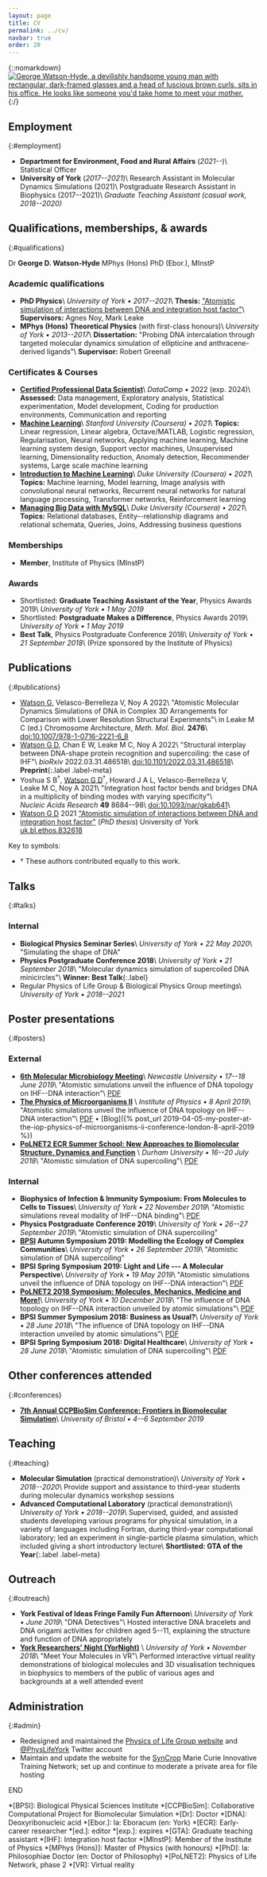 ```yaml
---
layout: page
title: CV
permalink: ../cv/
navbar: true
order: 20
---
```


{::nomarkdown}
<a href="/assets/me.jpg">
  <img src="/assets/me.jpg" class="u-photo float-right"
    alt="George Watson-Hyde,
    a devilishly handsome young man
    with rectangular, dark-framed glasses
    and a head of luscious brown curls,
    sits in his office.
    He looks like someone you'd take home to meet your mother."/>
</a>
{:/}

## Employment
{:#employment}

* **Department for Environment, Food and Rural Affairs**
  (*2021--*)\\
  Statistical Officer
* **University of York**
  (*2017--2021*)\\
  Research Assistant in Molecular Dynamics Simulations (2021)\\
  Postgraduate Research Assistant in Biophysics (2017--2021)\\
  *Graduate Teaching Assistant (casual work, 2018--2020)*

## Qualifications, memberships, & awards
{:#qualifications}

Dr **George D. Watson-Hyde** MPhys (Hons) PhD (Ebor.), MInstP

### Academic qualifications

* **PhD Physics**\\
  *University of York &bull; 2017--2021*\\
  **Thesis:**
  ["Atomistic simulation of interactions between DNA and integration host
  factor"](https://etheses.whiterose.ac.uk/28874/)\\
  **Supervisors:** Agnes Noy, Mark Leake
* **MPhys (Hons) Theoretical Physics**
  (with first-class honours)\\
  *University of York &bull; 2013--2017*\\
  **Dissertation:**
  "Probing DNA intercalation through targeted molecular dynamics simulation of
  ellipticine and anthracene-derived ligands"\\
  **Supervisor:** Robert Greenall

### Certificates & Courses

* **[Certified Professional Data
  Scientist](https://www.datacamp.com/certificate/DS0012246607119)**\\
  *DataCamp* &bull; 2022 (exp. 2024)\\
  **Assessed:**
  Data management,
  Exploratory analysis,
  Statistical experimentation,
  Model development,
  Coding for production environments,
  Communication and reporting
* **[Machine Learning](https://www.coursera.org/verify/P3P4AWNL7FAJ)**\\
  *Stanford University (Coursera) &bull; 2021*\\
  **Topics:**
  Linear regression,
  Linear algebra,
  Octave/MATLAB,
  Logistic regression,
  Regularisation,
  Neural networks,
  Applying machine learning,
  Machine learning system design,
  Support vector machines,
  Unsupervised learning,
  Dimensionality reduction,
  Anomaly detection,
  Recommender systems,
  Large scale machine learning
* **[Introduction to Machine
  Learning](https://www.coursera.org/verify/GLFW96MPMD8L)**\\
  *Duke University (Coursera) &bull; 2021*\\
  **Topics:**
  Machine learning,
  Model learning,
  Image analysis with convolutional neural networks,
  Recurrent neural networks for natural language processing,
  Transformer networks,
  Reinforcement learning
* **[Managing Big Data with
  MySQL](https://www.coursera.org/verify/X3HCUK387VT7)**\\
  *Duke University (Coursera) &bull; 2021*\\
  **Topics:**
  Relational databases,
  Entity--relationship diagrams and relational schemata,
  Queries,
  Joins,
  Addressing business questions

### Memberships

* **Member**, Institute of Physics (MInstP)

### Awards

* Shortlisted:
  **Graduate Teaching Assistant of the Year**,
  Physics Awards 2019\\
  *University of York &bull; 1 May 2019*
* Shortlisted:
  **Postgraduate Makes a Difference**,
  Physics Awards 2019\\
  *University of York &bull; 1 May 2019*
* **Best Talk**,
  Physics Postgraduate Conference 2018\\
  *University of York &bull; 21 September 2018*\\
  (Prize sponsored by the Institute of Physics)

## Publications
{:#publications}

* <u>Watson&nbsp;G</u>,
  Velasco-Berrelleza V,
  Noy A
  2022\\
  "Atomistic Molecular Dynamics Simulations of DNA in Complex 3D Arrangements
  for Comparison with Lower Resolution Structural Experiments"\\
  in
  Leake M C (ed.)
  Chromosome Architecture,
  *Meth. Mol. Biol.*
  **2476**\\
  [doi:10.1007/978-1-0716-2221-6_8](https://doi.org/10.1007/978-1-0716-2221-6_8)
* <u>Watson&nbsp;G&nbsp;D</u>,
  Chan&nbsp;E&nbsp;W,
  Leake&nbsp;M&nbsp;C,
  Noy&nbsp;A
  2022\\
  "Structural interplay between DNA-shape protein recognition and supercoiling:
  the case of IHF"\\
  *bioRxiv*
  2022.03.31.486518\\
  [doi:10.1101/2022.03.31.486518](https://doi.org/10.1101/2022.03.31.486518)\\
  **Preprint**{:.label .label-meta}&nbsp;
  <span data-badge-popover="right" data-badge-type="2"
    data-doi="10.1101/2022.03.31.486518" data-hide-no-mentions="true"
    class="altmetric-embed"
    style="text-indent: 0;">
  </div>
* Yoshua&nbsp;S&nbsp;B<sup>&dagger;</sup>,
  <u>Watson&nbsp;G&nbsp;D</u><sup>&dagger;</sup>,
  Howard&nbsp;J&nbsp;A&nbsp;L,
  Velasco-Berrelleza&nbsp;V,
  Leake&nbsp;M&nbsp;C,
  Noy&nbsp;A
  2021\\
  "Integration host factor bends and bridges DNA in a multiplicity of binding
  modes with varying specificity"\\
  *Nucleic&nbsp;Acids&nbsp;Research*
  **49**
  8684--98\\
  [doi:10.1093/nar/gkab641](https://doi.org/10.1093/nar/gkab641)\\
  <span data-badge-popover="right" data-badge-type="2"
    data-doi="10.1093/nar/gkab641" data-hide-no-mentions="true"
    class="altmetric-embed"
    style="text-indent: 0;">
  </div>
* <u>Watson&nbsp;G&nbsp;D</u>
  2021
  ["Atomistic simulation of interactions between DNA and integration host
  factor"](https://etheses.whiterose.ac.uk/28874/)
  (*PhD thesis*)
  University of York
  [uk.bl.ethos.832618](https://ethos.bl.uk/OrderDetails.do?uin=uk.bl.ethos.832618)

Key to symbols:
* &dagger; These authors contributed equally to this work.

## Talks
{:#talks}

### Internal

* **Biological Physics Seminar Series**\\
  *University of York &bull; 22 May 2020*\\
  "Simulating the shape of DNA"
* **Physics Postgraduate Conference 2018**\\
  *University of York &bull; 21 September 2018*\\
  "Molecular dynamics simulation of supercoiled DNA minicircles"\\
  **Winner: Best Talk**{:.label}
* Regular Physics of Life Group & Biological Physics Group meetings\\
  *University of York &bull; 2018--2021*

## Poster presentations
{:#posters}

### External


* **[6th Molecular Microbiology
  Meeting](https://conferences.ncl.ac.uk/molmicro2019)**\\
  *Newcastle University &bull; 17--18 June 2019*\\
  "Atomistic simulations unveil the influence of DNA topology on IHF--DNA
  interaction"\\
  <i class="far fa-file-pdf"></i>
  [PDF](/dl/2019-04-08_poster.pdf)
* **[The Physics of Microorganisms
  II](https://www.iopconferences.org/iop/frontend/reg/thome.csp?pageID=785982)**
  \\
  *Institute of Physics &bull; 8 April 2019*\\
  "Atomistic simulations unveil the influence of DNA topology on IHF--DNA
  interaction"\\
  <i class="far fa-file-pdf"></i>
  [PDF](/dl/2019-04-08_poster.pdf) &bull;
  [Blog]({% post_url 2019-04-05-my-poster-at-the-iop-physics-of-microorganisms-ii-conference-london-8-april-2019 
  %})
* **[PoLNET2 ECR Summer School: New Approaches to Biomolecular Structure,
  Dynamics and
  Function](http://www.physicsoflife.org.uk/summer-school-new-approaches-to-biomolecular-function-structure-and-dynamics.html)**
  \\
  *Durham University &bull; 16--20 July 2018*\\
  "Atomistic simulation of DNA supercoiling"\\
  <i class="far fa-file-pdf"></i>
  [PDF](/dl/2018-06-28_poster.pdf)

### Internal

* **Biophysics of Infection & Immunity Symposium:
  From Molecules to Cells to Tissues**\\
  *University of York &bull; 22 November 2019*\\
  "Atomistic simulations reveal modality of IHF--DNA binding"\\
  <i class="far fa-file-pdf"></i>
  [PDF](/dl/2019-11_poster.pdf)
* **Physics Postgraduate Conference 2019**\\
  *University of York &bull; 26--27 September 2019*\\
  "Atomistic simulation of DNA supercoiling"
* **[BPSI](https://www.york.ac.uk/physics/bpsi/) Autumn Symposium 2019:
  Modelling the Ecology of Complex Communities**\\
  *University of York &bull; 26 September 2019*\\
  "Atomistic simulation of DNA supercoiling"
* **BPSI Spring Symposium 2019:
  Light and Life --- A Molecular Perspective**\\
  *University of York &bull; 19 May 2019*\\
  "Atomistic simulations unveil the influence of DNA topology on IHF--DNA
  interaction"\\
  <i class="far fa-file-pdf"></i>
  [PDF](/dl/2019-04-08_poster.pdf)
* **[PoLNET2 2018 Symposium:
  Molecules, Mechanics, Medicine and
  More!](http://www.physicsoflife.org.uk/molecules-mechanics-medicine-and-more.html)**\\
  *University of York &bull; 10 December 2018*\\
  "The influence of DNA topology on IHF--DNA interaction unveiled by atomic
  simulations"\\
  <i class="far fa-file-pdf"></i>
  [PDF](/dl/2018-06-28_poster.pdf)
* **BPSI Summer Symposium 2018:
  Business as Usual?**\\
  *University of York &bull; 28 June 2018*\\
  "The influence of DNA topology on IHF--DNA interaction unveiled by atomic
  simulations"\\
  <i class="far fa-file-pdf"></i>
  [PDF](/dl/2018-06-28_poster.pdf)
* **BPSI Spring Symposium 2018: Digital Healthcare**\\
  *University of York &bull; 28 June 2018*\\
  "Atomistic simulation of DNA supercoiling"\\
  <i class="far fa-file-pdf"></i>
  [PDF](/dl/2018-03-20_poster.pdf)

## Other conferences attended
{:#conferences}

* **[7th Annual CCPBioSim Conference: Frontiers in Biomolecular
  Simulation](http://www.ccpbiosim.ac.uk/ccpbiosim2019)**\\
  *University of Bristol &bull; 4--6 September 2019*

## Teaching
{:#teaching}

* **Molecular Simulation** (practical demonstration)\\
  *University of York &bull; 2018--2020*\\
  Provide support and assistance to third-year students during molecular
  dynamics workshop sessions
* **Advanced Computational Laboratory** (practical demonstration)\\
  *University of York &bull; 2018--2019*\\
  Supervised, guided, and assisted students developing various programs for
  physical simulation, in a variety of languages including Fortran,
  during third-year computational laboratory; led an experiment in
  single-particle plasma simulation, which included giving a short introductory
  lecture\\
  **Shortlisted: GTA of the Year**{:.label .label-meta}

## Outreach
{:#outreach}

* **York Festival of Ideas Fringe Family Fun Afternoon**\\
  *University of York &bull; June 2019*\\
  "DNA Detectives"\\
  Hosted interactive DNA bracelets and DNA origami activities for children aged 
  5--11, explaining the structure and function of DNA appropriately
* **[York Researchers' Night
  (YorNight)](https://www.york.ac.uk/news-and-events/events/yornight/2018/)**
  \\
  *University of York &bull; November 2018*\\
  "Meet Your Molecules in VR"\\
  Performed interactive virtual reality demonstrations of biological molecules
  and 3D visualisation techniques in biophysics to members of the public of
  various ages and backgrounds at a well attended event

## Administration
{:#admin}

* Redesigned and maintained the
  [Physics of Life Group website](https://www.york.ac.uk/physics/research/physics-of-life)
  and [@PhysLifeYork](https://twitter.com/PhysLifeYork) Twitter account
* Maintain and update the website for the
  [SynCrop](http://www.syncrop.org/syncrop/) Marie Curie Innovative Training
  Network; set up and continue to moderate a private area for file hosting

END

*[BPSI]: Biological Physical Sciences Institute
*[CCPBioSim]: Collaborative Computational Project for Biomolecular Simulation
*[Dr]: Doctor
*[DNA]: Deoxyribonucleic acid
*[Ebor.]: la: Eboracum (en: York)
*[ECR]: Early-career researcher
*[ed.]: editor
*[exp.]: expires
*[GTA]: Graduate teaching assistant
*[IHF]: Integration host factor
*[MInstP]: Member of the Institute of Physics
*[MPhys (Hons)]: Master of Physics (with honours)
*[PhD]: la: Philosophiae Doctor (en: Doctor of Philosophy)
*[PoLNET2]: Physics of Life Network, phase 2
*[VR]: Virtual reality

<script type='text/javascript'
  src='https://d1bxh8uas1mnw7.cloudfront.net/assets/embed.js'>
</script>
